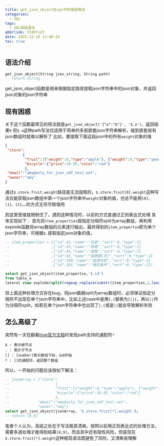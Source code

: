 ```yaml
---
title: get_json_object在sql中的高级用法
categories:
  - SQL
tags:
  - SQL高级语法
abbrlink: 5f45fcd7
date: 2022-12-16 11:46:24
toc: true
---
```

## 语法介绍
```sql
get_json_object(String json_string, String path)
-- return string
```
get_json_object函数是用来根据指定路径提取json字符串中的json对象，并返回json对象的json字符串



## 现有困惑
关于这个函数最常见的用法就是```get_json_object('{"a":"b"}', '$.a')```，返回结果```b```
但```$.a```这种path写法仅适用于简单的多层嵌套json字符串解析，碰到嵌套层有json数组时就难以解析了
比如，要提取下面这段json中的所有```weight```对象的值
```json
{
 "store":
        {
         "fruit":[{"weight":8,"type":"apple"}, {"weight":9,"type":"pear"}],  //json数组
         "bicycle":{"price":19.95,"color":"red"}
         }, 
 "email":"amy@only_for_json_udf_test.net", 
 "owner":"amy" 
}
```
通过```$.store.fruit.weight```路径是无法提取的，```$.store.fruit[0].weight```这种写法仅能获取json数组中第一个json字符串中```weight```对象的值，也总不能用```[0]、[1]、[2]……```的方式无穷尽取值吧

到这里思维就限制住了，遇到这种情况时，以前的方式是通过正则表达式处理
具体实现如下：
首先将```item_properties```按指定分隔符split为array数组，再利用explode函数将array数组的元素逐行输出，最终得到的```item_propertie```即为单个json字符串，可根据```$.```提取指定json对象的值，
```sql
-- item_properties = [{"id":42,"name":"包装","sort":0,"type":1}
--                   ,{"id":43,"name":"种类","sort":0,"type":1}
--                   ,{"id":44,"name":"规格","sort":0,"type":2}
--                   ,{"id":63,"name":"保质期(天)","sort":0,"type":2}
--                   ,{"id":100,"name":"适用年龄","sort":0,"type":2}
--                   ,{"id":101,"name":"储存条件","sort":0,"type":2}]

select get_json_object(item_propertie,'$.id')
from table_a
lateral view explode(split(regexp_replace(substr(item_properties,2,length(item_properties)-2),'\\}\\,\\{','\\}\\|\\|\\{'),'\\|\\|')) tmp as item_propertie
```
但上面这种处理方式存在bug，将json数据split为array数组时，必须保证指定分隔符不出现在单个json字符串中，比如上述case中是用```},{```替换为```}||{```，再以```||```作为分隔符split，如若在单个json字符串中也出现了```},{```或是```||```就会导致解析失败


## 怎么高级了
突然有一天在翻看[hive官方文档](https://cwiki.apache.org/confluence/display/Hive/LanguageManual+UDF?spm=a2c4g.11186623.0.0.3c267254Ka3fUh#LanguageManualUDF-get_json_object)时发现path支持的通配符`*`

```
$ : 表示根节点
. : 表示子节点
[] : [number]表示数组下标，从0开始
* : []的通配符，返回整个数组
```
所以，一开始的问题应该按如下解法：
```sql
-- jsonArray = {"store":
--                     {
--                     "fruit":[{"weight":8,"type":"apple"}, {"weight":9,"type":"pear"}],
--                     "bicycle":{"price":19.95,"color":"red"}
--                     }, 
--             "email":"amy@only_for_json_udf_test.net", 
--             "owner":"amy"}
select get_json_object(jsonArray, '$.store.fruit[*].weight');
-- return [8,9]
```
笔者个人认为，高级之处在于写法极其清爽，按照以前用正则表达式的处理方法，需要多道处理才能得到结果```[8,9]```，而且其中还有隐性风险，但是现在```$.store.fruit[*].weight```这种极简语法既避免了风险，又清晰易理解